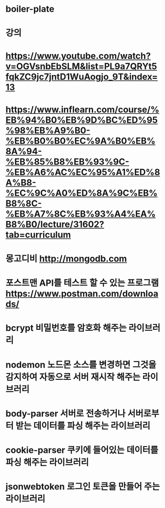 # boiler-plate

# 강의
# https://www.youtube.com/watch?v=OGVsnbEbSLM&list=PL9a7QRYt5fqkZC9jc7jntD1WuAogjo_9T&index=13
# https://www.inflearn.com/course/%EB%94%B0%EB%9D%BC%ED%95%98%EB%A9%B0-%EB%B0%B0%EC%9A%B0%EB%8A%94-%EB%85%B8%EB%93%9C-%EB%A6%AC%EC%95%A1%ED%8A%B8-%EC%9C%A0%ED%8A%9C%EB%B8%8C-%EB%A7%8C%EB%93%A4%EA%B8%B0/lecture/31602?tab=curriculum

# 몽고디비 http://mongodb.com
# 포스트맨 API를 테스트 할 수 있는 프로그램 https://www.postman.com/downloads/

# bcrypt 비밀번호를 암호화 해주는 라이브러리
# nodemon 노드몬 소스를 변경하면 그것을 감지하여 자동으로 서버 재시작 해주는 라이브러리
# body-parser 서버로 전송하거나 서버로부터 받는 데이터를 파싱 해주는 라이브러리
# cookie-parser 쿠키에 들어있는 데이터를 파싱 해주는 라이브러리
# jsonwebtoken 로그인 토큰을 만들어 주는 라이브러리